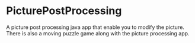 # PicturePostProcessing
A picture post processing java app that enable you to modify the picture.
There is also a moving puzzle game along with the picture processing app.
